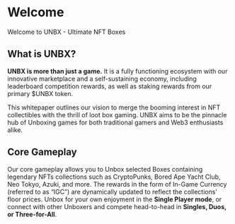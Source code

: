 # Welcome
 
Welcome to UNBX - Ultimate NFT Boxes

## What is UNBX?

**UNBX is more than just a game.** It is a fully functioning ecosystem with our innovative marketplace and a self-sustaining economy, including leaderboard competition rewards, as well as staking rewards from our primary $UNBX token.


This whitepaper outlines our vision to merge the booming interest in NFT collectibles with the thrill of loot box gaming. UNBX aims to be the pinnacle hub of Unboxing games for both traditional gamers and Web3 enthusiasts alike.


## Core Gameplay

Our core gameplay allows you to Unbox selected Boxes containing legendary NFTs collections such as CryptoPunks, Bored Ape Yacht Club, Neo Tokyo, Azuki, and more.  The rewards in the form of In-Game Currency (referred to as “IGC”) are dynamically updated to reflect the collections’ floor prices. Unbox for your own enjoyment in the **Single Player mode**, or connect with other Unboxers and compete head-to-head in **Singles, Duos, or Three-for-All**.


